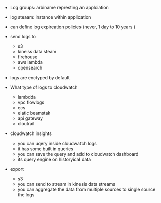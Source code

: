 

- Log groups: arbiname represting an applciation
- log steaam: instance within application
- can define log expireation policies (never, 1 day to 10 years )
- send logs to
    - s3
    - kineiss data steam
    - firehouse
    - aws lambda
    - opensearch
- logs are enctyped by default


- What type of logs to cloudwatch
    - lambdda
    - vpc flowlogs
    - ecs
    - elatic beamstak
    - api gateway
    - cloutrail

- cloudwatch insights
    - you can uqery inside cloudwatch logs
    - it has some built in queries
    - you can save the query and add to cloudwatch dashboard
    - its query engine on historyical data

- export
    - s3
    - you can send to stream in kinesis data streams
    - you can aggregate the data from multiple sources to single source the logs
    
